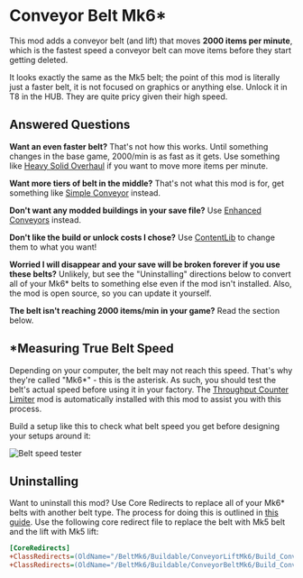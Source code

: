# Conveyor Belt Mk6*

This mod adds a conveyor belt (and lift) that moves **2000 items per minute**,
which is the fastest speed a conveyor belt can move items before they start getting deleted.

It looks exactly the same as the Mk5 belt; the point of this mod is literally just a faster belt,
it is not focused on graphics or anything else.
Unlock it in T8 in the HUB. They are quite pricy given their high speed.

## Answered Questions

**Want an even faster belt?**
That's not how this works.
Until something changes in the base game, 2000/min is as fast as it gets.
Use something like [Heavy Solid Overhaul](https://ficsit.app/mod/HeavySolids) if you want to move more items per minute.

**Want more tiers of belt in the middle?**
That's not what this mod is for, get something like [Simple Conveyor](https://ficsit.app/mod/conveyorbeltmod) instead.

**Don't want any modded buildings in your save file?**
Use [Enhanced Conveyors](https://ficsit.app/mod/EnhancedConveyors) instead.

**Don't like the build or unlock costs I chose?**
Use [ContentLib](https://ficsit.app/mod/ContentLib) to change them to what you want!

**Worried I will disappear and your save will be broken forever if you use these belts?**
Unlikely, but see the "Uninstalling" directions below to convert all of your Mk6* belts to something else even if the mod isn't installed.
Also, the mod is open source, so you can update it yourself.

**The belt isn't reaching 2000 items/min in your game?**
Read the section below.

## *Measuring True Belt Speed

Depending on your computer, the belt may not reach this speed.
That's why they're called "Mk6*" - this is the asterisk.
As such, you should test the belt's actual speed before using it in your factory.
The [Throughput Counter Limiter](https://ficsit.app/mod/CounterLimiter)
mod is automatically installed with this mod to assist you with this process.

Build a setup like this to check what belt speed you get before designing your setups around it:

![Belt speed tester](https://i.imgur.com/b0Y2jgl.jpeg)

## Uninstalling

Want to uninstall this mod? Use Core Redirects to replace all of your Mk6* belts with another belt type.
The process for doing this is outlined in [this guide](https://ficsit.app/guide/Mg9t1BzVdaGhz).
Use the following core redirect file to replace the belt with Mk5 belt and the lift with Mk5 lift:

```ini
[CoreRedirects]
+ClassRedirects=(OldName="/BeltMk6/Buildable/ConveyorLiftMk6/Build_ConveyorLiftMk6.Build_ConveyorLiftMk6_C",NewName="/Game/FactoryGame/Buildable/Factory/ConveyorLiftMk5/Build_ConveyorLiftMk5.Build_ConveyorLiftMk5_C")
+ClassRedirects=(OldName="/BeltMk6/Buildable/ConveyorBeltMk6/Build_ConveyorBeltMk6.Build_ConveyorBeltMk6_C",NewName="/Game/FactoryGame/Buildable/Factory/ConveyorBeltMk5/Build_ConveyorBeltMk5.Build_ConveyorBeltMk5_C")
```
